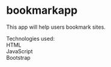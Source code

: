 # bookmarkapp

This app will help users bookmark sites.

Technologies used:<br>
HTML<br> 
JavaScript<br>
Bootstrap
